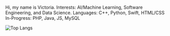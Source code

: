 Hi, my name is Victoria. 
Interests: AI/Machine Learning, Software Engineering, and Data Science.
Languages: C++, Python, Swift, HTML/CSS
In-Progress: PHP, Java, JS, MySQL

![Top Langs](https://github-readme-stats.vercel.app/api/top-langs/?username=vdynak&layout=compact)

<!--
**vdynak/vdynak** is a ✨ _special_ ✨ repository because its `README.md` (this file) appears on your GitHub profile.

Here are some ideas to get you started:

- 🔭 I’m currently working on ...
- 🌱 I’m currently learning ...
- 👯 I’m looking to collaborate on ...
- 🤔 I’m looking for help with ...
- 💬 Ask me about ...
- 📫 How to reach me: ...
- 😄 Pronouns: ...
- ⚡ Fun fact: ...
-->
